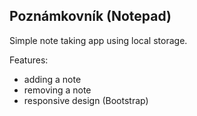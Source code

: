 ## Poznámkovník (Notepad)

Simple note taking app using local storage.

Features:
- adding a note
- removing a note
- responsive design (Bootstrap)
